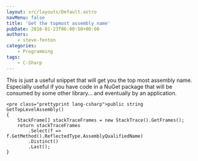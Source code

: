 ```yaml
---
layout: src/layouts/Default.astro
navMenu: false
title: 'Get the topmost assembly name'
pubDate: 2016-01-23T06:00:50+00:00
authors:
    - steve-fenton
categories:
    - Programming
tags:
    - C-Sharp
---
```


This is just a useful snippet that will get you the top most assembly name. Especially useful if you have code in a NuGet package that will be consumed by some other library… and eventually by an application.

```
<pre class="prettyprint lang-csharp">public string GetTopLevelAssembly()
{
    StackFrame[] stackTraceFrames = new StackTrace().GetFrames();
    return stackTraceFrames
        .Select(f => f.GetMethod().ReflectedType.AssemblyQualifiedName)
        .Distinct()
        .Last();
}
```
